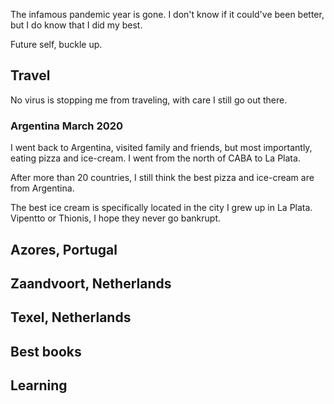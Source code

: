 <!--
.. title: Review 2020
.. slug: review-2020
.. status: draft
.. date: 2020-12-31 16:31:34 UTC
.. tags:
.. category:
.. link:
.. description:
.. type: text
-->

The infamous pandemic year is gone. I don't know if it could've been better,
but I do know that I did my best.

Future self, buckle up.

## Travel

No virus is stopping me from traveling, with care I still go out there.

### Argentina March 2020

I went back to Argentina, visited family and friends, but most importantly, eating pizza and ice-cream.
I went from the north of CABA to La Plata.

After more than 20 countries, I still think the best pizza and ice-cream are
from Argentina.

The best ice cream is specifically located in the city I grew up in La Plata.
Vipentto or Thionis, I hope they never go bankrupt.

## Azores, Portugal

## Zaandvoort, Netherlands
## Texel, Netherlands

## Best books


## Learning
